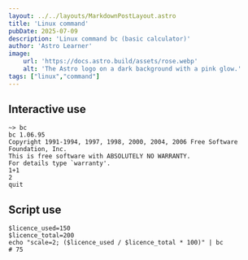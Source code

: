 ```yaml
---
layout: ../../layouts/MarkdownPostLayout.astro
title: 'Linux command'
pubDate: 2025-07-09
description: 'Linux command bc (basic calculator)'
author: 'Astro Learner'
image:
    url: 'https://docs.astro.build/assets/rose.webp'
    alt: 'The Astro logo on a dark background with a pink glow.'
tags: ["linux","command"]
---
```


## Interactive use

```Shell
~> bc
bc 1.06.95
Copyright 1991-1994, 1997, 1998, 2000, 2004, 2006 Free Software Foundation, Inc.
This is free software with ABSOLUTELY NO WARRANTY.
For details type `warranty'.
1+1
2
quit
```

## Script use

```Shell
$licence_used=150
$licence_total=200
echo "scale=2; ($licence_used / $licence_total * 100)" | bc
# 75
```
